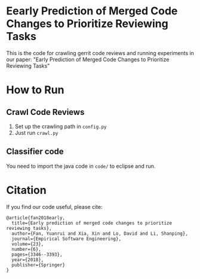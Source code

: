 # Eearly Prediction of Merged Code Changes to Prioritize Reviewing Tasks
This is the code for crawling gerrit code reviews and running experiments in our paper: "Early Prediction of Merged Code Changes to Prioritize Reviewing Tasks"

# How to Run
## Crawl Code Reviews
1. Set up the crawling path in `config.py`
2. Just run `crawl.py`
## Classifier code
You need to import the java code in `code/` to eclipse and run.

# Citation
If you find our code useful, please cite:

```
@article{fan2018early,
  title={Early prediction of merged code changes to prioritize reviewing tasks},
  author={Fan, Yuanrui and Xia, Xin and Lo, David and Li, Shanping},
  journal={Empirical Software Engineering},
  volume={23},
  number={6},
  pages={3346--3393},
  year={2018},
  publisher={Springer}
}

```
